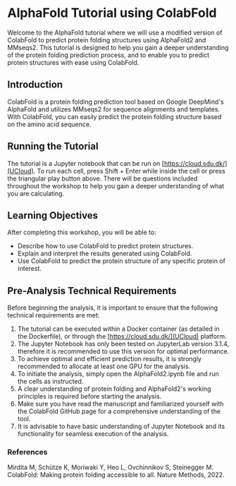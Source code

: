 # AlphaFold Tutorial using ColabFold
Welcome to the AlphaFold tutorial where we will use a modified version of ColabFold to predict protein folding structures using AlphaFold2 and MMseqs2. This tutorial is designed to help you gain a deeper understanding of the protein folding prediction process, and to enable you to predict protein structures with ease using ColabFold.

## Introduction
ColabFold is a protein folding prediction tool based on Google DeepMind's AlphaFold and utilizes MMseqs2 for sequence alignments and templates. With ColabFold, you can easily predict the protein folding structure based on the amino acid sequence.

## Running the Tutorial
The tutorial is a Jupyter notebook that can be run on [https://cloud.sdu.dk/](UCloud). To run each cell, press Shift + Enter while inside the cell or press the triangular play button above. There will be questions included throughout the workshop to help you gain a deeper understanding of what you are calculating.

## Learning Objectives
After completing this workshop, you will be able to:

* Describe how to use ColabFold to predict protein structures.
* Explain and interpret the results generated using ColabFold.
* Use ColabFold to predict the protein structure of any specific protein of interest.

## Pre-Analysis Technical Requirements
Before beginning the analysis, it is important to ensure that the following technical requirements are met:

1. The tutorial can be executed within a Docker container (as detailed in the Dockerfile), or through the [https://cloud.sdu.dk/](UCloud) platform.
2. The Jupyter Notebook has only been tested on JupyterLab version 3.1.4, therefore it is recommended to use this version for optimal performance.
3. To achieve optimal and efficient prediction results, it is strongly recommended to allocate at least one GPU for the analysis.
4. To initiate the analysis, simply open the AlphaFold2.ipynb file and run the cells as instructed.
5. A clear understanding of protein folding and AlphaFold2's working principles is required before starting the analysis.
6. Make sure you have read the manuscript and familiarized yourself with the ColabFold GitHub page for a comprehensive understanding of the tool.
7. It is advisable to have basic understanding of Jupyter Notebook and its functionality for seamless execution of the analysis.

### References
Mirdita M, Schütze K, Moriwaki Y, Heo L, Ovchinnikov S, Steinegger M. ColabFold: Making protein folding accessible to all. Nature Methods, 2022.
